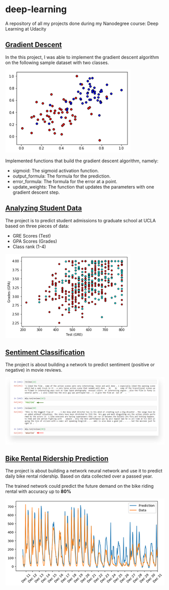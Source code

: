 # deep-learning

A repository of all my projects done during my Nanodegree course: Deep Learning at Udacity

## [Gradient Descent](gradient-descent/gradient-descent.ipynb "Gradient Descent")

In the this project, I was able to implement the gradient descent algorithm on the following sample dataset with two classes.

![Gradient Descent](assets/gradient-descent.png)

Implemented functions that build the gradient descent algorithm, namely:

-   sigmoid: The sigmoid activation function.
-   output_formula: The formula for the prediction.
-   error_formula: The formula for the error at a point.
-   update_weights: The function that updates the parameters with one gradient descent step.

## [Analyzing Student Data](student-admissions/student-admissions.ipynb "Student Admissions")

The project is to predict student admissions to graduate school at UCLA based on three pieces of data:

-   GRE Scores (Test)
-   GPA Scores (Grades)
-   Class rank (1-4)

![Gradient Descent](assets/student-adminssions.png)

## [Sentiment Classification](sentiment-classification/sentiment-classification-solution.ipynb "Sentiment Classification")

The project is about building a network to predict sentiment (positive or negative) in movie reviews.

![Sentiment Classification](assets/sentiment-classification.png)

## [Bike Rental Ridership Prediction](bike-sharing-rental-ridership/bike-sharing-rental-ridership.ipynb "Bike Rental")

The project is about building a network neural network and use it to predict daily bike rental ridership.
Based on data collected over a passed year.

The trained network could predict the future demand on the bike riding rental with accuracy up to **80%**

![Sentiment Classification](assets/bike-rental-prediction.png)

